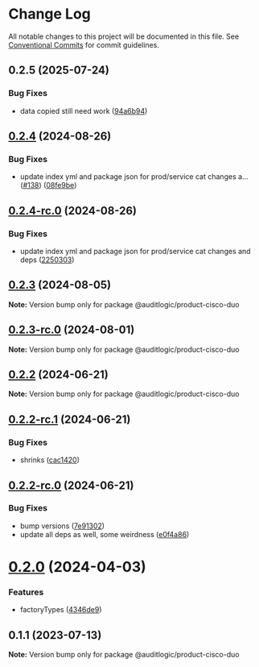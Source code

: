 # Change Log

All notable changes to this project will be documented in this file.
See [Conventional Commits](https://conventionalcommits.org) for commit guidelines.

## 0.2.5 (2025-07-24)


### Bug Fixes

* data copied still need work ([94a6b94](https://github.com/zerobias-org/product/commit/94a6b942fb0516367548599d739529536132755a))





## [0.2.4](https://github.com/auditlogic/product/compare/@auditlogic/product-cisco-duo@0.2.3...@auditlogic/product-cisco-duo@0.2.4) (2024-08-26)


### Bug Fixes

* update index yml and package json for prod/service cat changes a… ([#138](https://github.com/auditlogic/product/issues/138)) ([08fe9be](https://github.com/auditlogic/product/commit/08fe9beb1c8457462a19bc69caa02e6212d97e1a))





## [0.2.4-rc.0](https://github.com/auditlogic/product/compare/@auditlogic/product-cisco-duo@0.2.3...@auditlogic/product-cisco-duo@0.2.4-rc.0) (2024-08-26)


### Bug Fixes

* update index yml and package json for prod/service cat changes and deps ([2250303](https://github.com/auditlogic/product/commit/225030363a363608240135b7ebed386b28f01e4b))





## [0.2.3](https://github.com/auditlogic/product/compare/@auditlogic/product-cisco-duo@0.2.2...@auditlogic/product-cisco-duo@0.2.3) (2024-08-05)

**Note:** Version bump only for package @auditlogic/product-cisco-duo





## [0.2.3-rc.0](https://github.com/auditlogic/product/compare/@auditlogic/product-cisco-duo@0.2.2...@auditlogic/product-cisco-duo@0.2.3-rc.0) (2024-08-01)

**Note:** Version bump only for package @auditlogic/product-cisco-duo





## [0.2.2](https://github.com/auditlogic/product/compare/@auditlogic/product-cisco-duo@0.2.2-rc.1...@auditlogic/product-cisco-duo@0.2.2) (2024-06-21)

**Note:** Version bump only for package @auditlogic/product-cisco-duo





## [0.2.2-rc.1](https://github.com/auditlogic/product/compare/@auditlogic/product-cisco-duo@0.2.2-rc.0...@auditlogic/product-cisco-duo@0.2.2-rc.1) (2024-06-21)


### Bug Fixes

* shrinks ([cac1420](https://github.com/auditlogic/product/commit/cac14200fefcd8183ab69fe89a47bd3f70f563e9))





## [0.2.2-rc.0](https://github.com/auditlogic/product/compare/@auditlogic/product-cisco-duo@0.2.0...@auditlogic/product-cisco-duo@0.2.2-rc.0) (2024-06-21)


### Bug Fixes

* bump versions ([7e91302](https://github.com/auditlogic/product/commit/7e913023b8b312150ed7762c32fbbe616be71de5))
* update all deps as well, some weirdness ([e0f4a86](https://github.com/auditlogic/product/commit/e0f4a864714e2d3de6bbf3da014d5312fe53be2f))





# [0.2.0](https://github.com/auditlogic/product/compare/@auditlogic/product-cisco-duo@0.1.1...@auditlogic/product-cisco-duo@0.2.0) (2024-04-03)


### Features

* factoryTypes ([4346de9](https://github.com/auditlogic/product/commit/4346de92693aee892fccf725338ffc7b80ab182b))





## 0.1.1 (2023-07-13)

**Note:** Version bump only for package @auditlogic/product-cisco-duo
